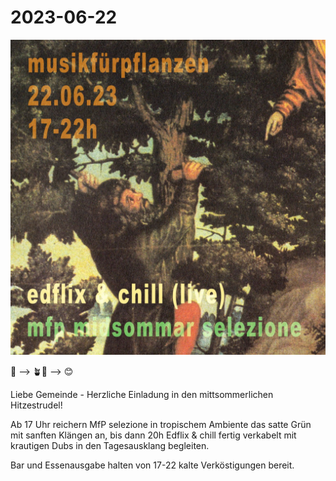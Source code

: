 # 2023-06-22


![](230622.jpg)


🥵 --> 🪴🧊 --> 😊


Liebe Gemeinde - Herzliche Einladung in den mittsommerlichen Hitzestrudel!

Ab 17 Uhr reichern MfP selezione in tropischem Ambiente das satte Grün mit sanften Klängen an, 
bis dann 20h Edflix & chill fertig verkabelt mit krautigen Dubs in den Tagesausklang begleiten.

Bar und Essenausgabe halten von 17-22 kalte Verköstigungen bereit.
